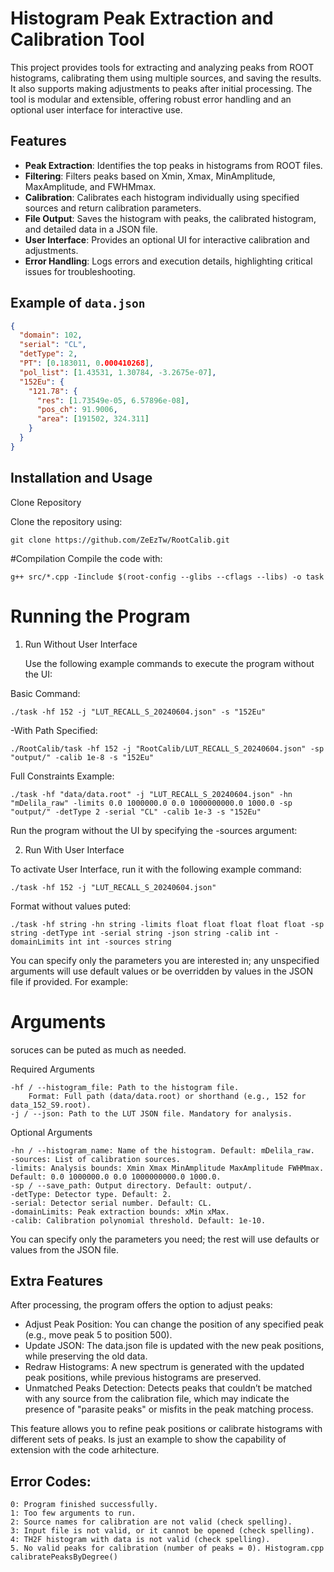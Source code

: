 # Histogram Peak Extraction and Calibration Tool

This project provides tools for extracting and analyzing peaks from ROOT histograms, calibrating them using multiple sources, and saving the results. It also supports making adjustments to peaks after initial processing. The tool is modular and extensible, offering robust error handling and an optional user interface for interactive use.

## Features

- **Peak Extraction**: Identifies the top peaks in histograms from ROOT files.
- **Filtering**: Filters peaks based on Xmin, Xmax, MinAmplitude, MaxAmplitude, and FWHMmax.
- **Calibration**: Calibrates each histogram individually using specified sources and return calibration parameters.
- **File Output**: Saves the histogram with peaks, the calibrated histogram, and detailed data in a JSON file.
- **User Interface**: Provides an optional UI for interactive calibration and adjustments.
- **Error Handling**: Logs errors and execution details, highlighting critical issues for troubleshooting.
  
## Example of `data.json`

```json
{
  "domain": 102,
  "serial": "CL",
  "detType": 2,
  "PT": [0.183011, 0.000410268],
  "pol_list": [1.43531, 1.30784, -3.2675e-07],
  "152Eu": {
    "121.78": {
      "res": [1.73549e-05, 6.57896e-08],
      "pos_ch": 91.9006,
      "area": [191502, 324.311]
    }
  }
}
```

## Installation and Usage
Clone Repository

Clone the repository using:

    git clone https://github.com/ZeEzTw/RootCalib.git

#Compilation
Compile the code with:

    g++ src/*.cpp -Iinclude $(root-config --glibs --cflags --libs) -o task


# Running the Program
 
 1. Run Without User Interface

    Use the following example commands to execute the program without the UI:
    
Basic Command:

	./task -hf 152 -j "LUT_RECALL_S_20240604.json" -s "152Eu"

-With Path Specified:

  	./RootCalib/task -hf 152 -j "RootCalib/LUT_RECALL_S_20240604.json" -sp "output/" -calib 1e-8 -s "152Eu"
   
Full Constraints Example:
  
 	./task -hf "data/data.root" -j "LUT_RECALL_S_20240604.json" -hn "mDelila_raw" -limits 0.0 1000000.0 0.0 1000000000.0 1000.0 -sp "output/" -detType 2 -serial "CL" -calib 1e-3 -s "152Eu"

  Run the program without the UI by specifying the -sources argument:
  
  2. Run With User Interface
  
  To activate User Interface, run it with the following example command:
  
  	./task -hf 152 -j "LUT_RECALL_S_20240604.json"

Format without values puted: 
  		
    ./task -hf string -hn string -limits float float float float float -sp string -detType int -serial string -json string -calib int -domainLimits int int -sources string

You can specify only the parameters you are interested in; any unspecified arguments will use default values or be overridden by values in the JSON file if provided. For example:

# Arguments

soruces can be puted as much as needed.


Required Arguments

    -hf / --histogram_file: Path to the histogram file.
        Format: Full path (data/data.root) or shorthand (e.g., 152 for data_152_S9.root).
    -j / --json: Path to the LUT JSON file. Mandatory for analysis.

Optional Arguments

    -hn / --histogram_name: Name of the histogram. Default: mDelila_raw.
    -sources: List of calibration sources.
    -limits: Analysis bounds: Xmin Xmax MinAmplitude MaxAmplitude FWHMmax. Default: 0.0 1000000.0 0.0 1000000000.0 1000.0.
    -sp / --save_path: Output directory. Default: output/.
    -detType: Detector type. Default: 2.
    -serial: Detector serial number. Default: CL.
    -domainLimits: Peak extraction bounds: xMin xMax.
    -calib: Calibration polynomial threshold. Default: 1e-10.
You can specify only the parameters you need; the rest will use defaults or values from the JSON file.

## Extra Features

After processing, the program offers the option to adjust peaks:

   - Adjust Peak Position: You can change the position of any specified peak (e.g., move peak 5 to position 500).
   - Update JSON: The data.json file is updated with the new peak positions, while preserving the old data.
   - Redraw Histograms: A new spectrum is generated with the updated peak positions, while previous histograms are preserved.
   - Unmatched Peaks Detection: Detects peaks that couldn’t be matched with any source from the calibration file, which may indicate the presence of "parasite peaks" or misfits in the peak matching process.
	
This feature allows you to refine peak positions or calibrate histograms with different sets of peaks.
Is just an example to show the capability of extension with the code arhitecture.
## Error Codes:

    0: Program finished successfully.
    1: Too few arguments to run.
    2: Source names for calibration are not valid (check spelling).
    3: Input file is not valid, or it cannot be opened (check spelling).
    4: TH2F histogram with data is not valid (check spelling).
    5. No valid peaks for calibration (number of peaks = 0). Histogram.cpp calibratePeaksByDegree()



